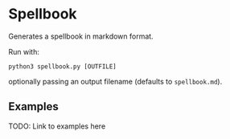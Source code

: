 # Spellbook

Generates a spellbook in markdown format.

Run with:

```
python3 spellbook.py [OUTFILE]
```

optionally passing an output filename (defaults to `spellbook.md`).

## Examples

TODO: Link to examples here
